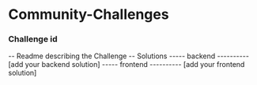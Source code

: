# Community-Challenges

### Challenge id
-- Readme describing the Challenge
-- Solutions
----- backend
---------- [add your backend solution]
----- frontend
---------- [add your frontend solution]

